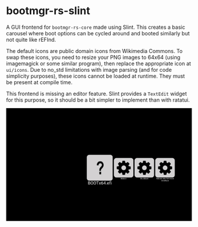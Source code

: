 # bootmgr-rs-slint

A GUI frontend for `bootmgr-rs-core` made using Slint. This creates a basic carousel where boot options can be cycled around and booted similarly but not quite like rEFInd.

The default icons are public domain icons from Wikimedia Commons. To swap these icons, you need to resize your PNG images to 64x64 (using imagemagick or some similar program), then replace the appropriate icon at `ui/icons`. Due to no_std limitations with image parsing (and for code simplicity purposes), these icons cannot be loaded at runtime. They must be present at compile time.

This frontend is missing an editor feature. Slint provides a `TextEdit` widget for this purpose, so it should be a bit simpler to implement than with ratatui.

![rEFInd-ish carousel boot manager](/images/bootmgr-rs-slint.gif)
